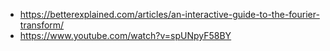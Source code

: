   - https://betterexplained.com/articles/an-interactive-guide-to-the-fourier-transform/
  - https://www.youtube.com/watch?v=spUNpyF58BY